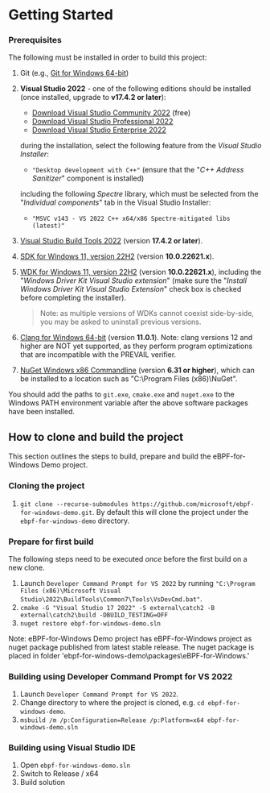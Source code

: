 # Getting Started

### Prerequisites

The following must be installed in order to build this project:

1. Git (e.g., [Git for Windows 64-bit](https://git-scm.com/download/win))
2. **Visual Studio 2022** - one of the following editions should be installed (once installed, upgrade to **v17.4.2 or later**):

   - [Download Visual Studio Community 2022](https://visualstudio.microsoft.com/thank-you-downloading-visual-studio/?sku=Community&rel=17) (free)
   - [Download Visual Studio Professional 2022](https://visualstudio.microsoft.com/thank-you-downloading-visual-studio/?sku=Professional&rel=17)
   - [Download Visual Studio Enterprise 2022](https://visualstudio.microsoft.com/thank-you-downloading-visual-studio/?sku=Enterprise&rel=17)

   during the installation, select the following feature from the *Visual Studio Installer*:

   - `"Desktop development with C++"` (ensure that the "*C++ Address Sanitizer*" component is installed)

   including the following *Spectre* library, which must be selected from the "*Individual components*" tab in the
   Visual Studio Installer:

   - `"MSVC v143 - VS 2022 C++ x64/x86 Spectre-mitigated libs (latest)"`

3. [Visual Studio Build Tools 2022](https://aka.ms/vs/17/release/vs_buildtools.exe) (version **17.4.2 or later**).
4. [SDK for Windows 11, version 22H2](https://go.microsoft.com/fwlink/p/?linkid=2196241) (version **10.0.22621.x**).
5. [WDK for Windows 11, version 22H2](https://go.microsoft.com/fwlink/?linkid=2196230) (version **10.0.22621.x**), including the
 "*Windows Driver Kit Visual Studio extension*" (make sure the "*Install Windows Driver Kit Visual Studio Extension*"
  check box is checked before completing the installer).
    >Note: as multiple versions of WDKs cannot coexist side-by-side, you may be asked to uninstall previous versions.
6. [Clang for Windows 64-bit](https://github.com/llvm/llvm-project/releases/download/llvmorg-11.0.1/LLVM-11.0.1-win64.exe) (version **11.0.1**).
 Note: clang versions 12 and higher are NOT yet supported, as they perform program optimizations that are incompatible with the PREVAIL verifier.
7. [NuGet Windows x86 Commandline](https://www.nuget.org/downloads) (version **6.31 or higher**), which can be installed to a location
 such as "C:\Program Files (x86)\NuGet\".

You should add the paths to `git.exe`, `cmake.exe` and `nuget.exe` to the Windows PATH environment variable after the
above software packages have been installed.

## How to clone and build the project
This section outlines the steps to build, prepare and build the eBPF-for-Windows Demo project.

### Cloning the project
1. ```git clone --recurse-submodules https://github.com/microsoft/ebpf-for-windows-demo.git```.
By default this will clone the project under the `ebpf-for-windows-demo` directory.

### Prepare for first build
The following steps need to be executed _once_ before the first build on a new clone.
1. Launch `Developer Command Prompt for VS 2022` by running `"C:\Program Files (x86)\Microsoft Visual Studio\2022\BuildTools\Common7\Tools\VsDevCmd.bat"`.
2. ```cmake -G "Visual Studio 17 2022" -S external\catch2 -B external\catch2\build -DBUILD_TESTING=OFF```
3. ```nuget restore ebpf-for-windows-demo.sln```

Note: eBPF-for-Windows Demo project has eBPF-for-Windows project as nuget package published from latest stable release. The nuget package is placed in folder 'ebpf-for-windows-demo\packages\eBPF-for-Windows.<release>'

### Building using Developer Command Prompt for VS 2022
1. Launch `Developer Command Prompt for VS 2022`.
2. Change directory to where the project is cloned, e.g. ```cd ebpf-for-windows-demo```.
3. ```msbuild /m /p:Configuration=Release /p:Platform=x64 ebpf-for-windows-demo.sln```

### Building using Visual Studio IDE
1. Open `ebpf-for-windows-demo.sln`
2. Switch to Release / x64
3. Build solution
